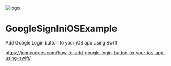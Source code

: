 ![logo](https://i.imgur.com/Dv73hCk.png)
# GoogleSignIniOSExample
Add Google Login button to your iOS app using Swift

https://johncodeos.com/how-to-add-google-login-button-to-your-ios-app-using-swift/
